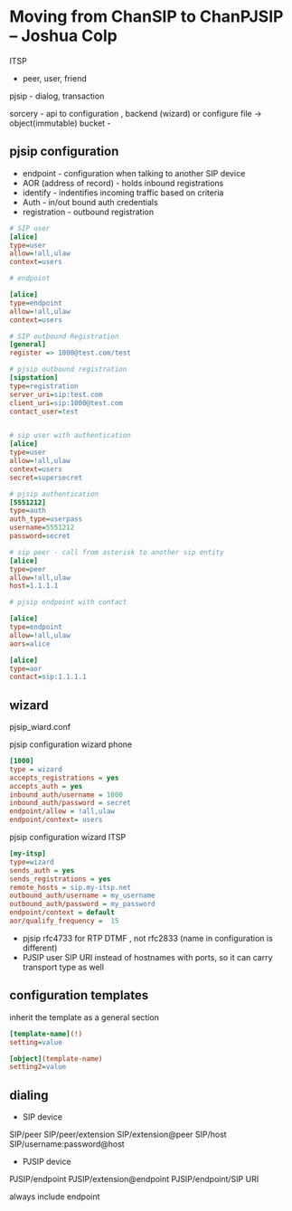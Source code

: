 # Moving from ChanSIP to ChanPJSIP – Joshua Colp

ITSP

- peer, user, friend

pjsip - dialog, transaction

sorcery - api to configuration , backend (wizard) or configure file -> object(immutable)
bucket -

## pjsip configuration

- endpoint - configuration when talking to another SIP device
- AOR (address of record) - holds inbound registrations
- identify - indentifies incoming traffic based on criteria
- Auth - in/out bound auth credentials
- registration - outbound registration

```ini
# SIP user
[alice]
type=user
allow=!all,ulaw
context=users

# endpoint

[alice]
type=endpoint
allow=!all,ulaw
context=users

# SIP outbound Registration
[general]
register => 1000@test.com/test

# pjsip outbound registration
[sipstation]
type=registration
server_uri=sip:test.com
client_uri=sip:1000@test.com
contact_user=test


# sip user with authentication
[alice]
type=user
allow=!all,ulaw
context=users
secret=supersecret

# pjsip authentication
[5551212]
type=auth
auth_type=userpass
username=5551212
password=secret

# sip peer - call from asterisk to another sip entity
[alice]
type=peer
allow=!all,ulaw
host=1.1.1.1

# pjsip endpoint with contact

[alice]
type=endpoint
allow=!all,ulaw
aors=alice

[alice]
type=aor
contact=sip:1.1.1.1

```

## wizard

pjsip_wiard.conf

pjsip configuration wizard phone

```ini
[1000]
type = wizard
accepts_registrations = yes
accepts_auth = yes
inbound_auth/username = 1000
inbound_auth/password = secret
endpoint/allow = !all,ulaw
endpoint/context= users

```

pjsip configuration wizard ITSP

```ini
[my-itsp]
type=wizard
sends_auth = yes
sends_registrations = yes
remote_hosts = sip.my-itsp.net
outbound_auth/username = my_username
outbound_auth/password = my_password
endpoint/context = default
aor/qualify_frequency =  15

```

- pjsip rfc4733 for RTP DTMF , not rfc2833 (name in configuration is different)
- PJSIP user SIP URI instead of hostnames with ports, so it can carry transport type as well

## configuration templates

inherit the template as a general section

```ini
[template-name](!)
setting=value

[object](template-name)
setting2=value
```

## dialing

- SIP device

SIP/peer
SIP/peer/extension
SIP/extension@peer
SIP/host
SIP/username:password@host

- PJSIP device

PJSIP/endpoint
PJSIP/extension@endpoint
PJSIP/endpoint/SIP URI

always include endpoint
